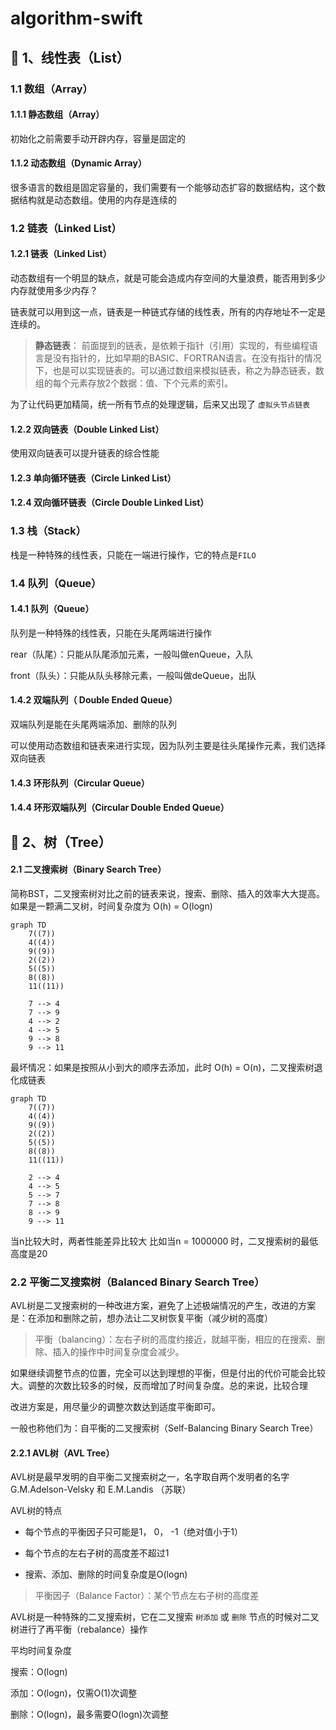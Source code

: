 # algorithm-swift

## 🍺 1、线性表（List）

### 1.1 数组（Array）

#### 1.1.1 静态数组（Array）

初始化之前需要手动开辟内存，容量是固定的

#### 1.1.2 动态数组（Dynamic Array）

很多语言的数组是固定容量的，我们需要有一个能够动态扩容的数据结构，这个数据结构就是动态数组。使用的内存是连续的

### 1.2 链表（Linked List）

#### 1.2.1 链表（Linked List）

动态数组有一个明显的缺点，就是可能会造成内存空间的大量浪费，能否用到多少内存就使用多少内存？

链表就可以用到这一点，链表是一种链式存储的线性表，所有的内存地址不一定是连续的。

> **静态链表**： 前面提到的链表，是依赖于指针（引用）实现的，有些编程语言是没有指针的，比如早期的BASIC、FORTRAN语言。在没有指针的情况下，也是可以实现链表的。可以通过数组来模拟链表，称之为静态链表，数组的每个元素存放2个数据：值、下个元素的索引。

为了让代码更加精简，统一所有节点的处理逻辑，后来又出现了 `虚拟头节点链表`

#### 1.2.2 双向链表（Double Linked List）

使用双向链表可以提升链表的综合性能


#### 1.2.3 单向循环链表（Circle Linked List）



#### 1.2.4 双向循环链表（Circle Double Linked List）


### 1.3 栈（Stack）

栈是一种特殊的线性表，只能在一端进行操作，它的特点是`FILO`

### 1.4 队列（Queue）

#### 1.4.1 队列（Queue）

 队列是一种特殊的线性表，只能在头尾两端进行操作

 rear（队尾）：只能从队尾添加元素，一般叫做enQueue，入队

 front（队头）：只能从队头移除元素，一般叫做deQueue，出队

#### 1.4.2 双端队列（ Double Ended Queue）

双端队列是能在头尾两端添加、删除的队列

可以使用动态数组和链表来进行实现，因为队列主要是往头尾操作元素，我们选择双向链表

#### 1.4.3 环形队列（Circular Queue）

#### 1.4.4 环形双端队列（Circular Double Ended Queue）



## 🍺 2、树（Tree）

#### 2.1 二叉搜索树（Binary Search Tree）

简称BST，二叉搜索树对比之前的链表来说，搜索、删除、插入的效率大大提高。如果是一颗满二叉树，时间复杂度为 O(h) = O(logn)

```mermaid
graph TD
    7((7))
    4((4))
    9((9))
    2((2))
    5((5))
    8((8))
    11((11))
    
    7 --> 4
    7 --> 9
    4 --> 2
    4 --> 5
    9 --> 8
    9 --> 11
```

最坏情况：如果是按照从小到大的顺序去添加，此时 O(h) = O(n)，二叉搜索树退化成链表
```mermaid
graph TD
    7((7))
    4((4))
    9((9))
    2((2))
    5((5))
    8((8))
    11((11))
    
    2 --> 4
    4 --> 5
    5 --> 7
    7 --> 8
    8 --> 9
    9 --> 11
```

当n比较大时，两者性能差异比较大
比如当n = 1000000 时，二叉搜索树的最低高度是20



### 2.2 平衡二叉搜索树（Balanced Binary Search Tree）

AVL树是二叉搜索树的一种改进方案，避免了上述极端情况的产生，改进的方案是：在添加和删除之前，想办法让二叉树恢复平衡（减少树的高度）

> 平衡（balancing）：左右子树的高度约接近，就越平衡，相应的在搜索、删除、插入的操作中时间复杂度会减少。

如果继续调整节点的位置，完全可以达到理想的平衡，但是付出的代价可能会比较大。调整的次数比较多的时候，反而增加了时间复杂度。总的来说，比较合理

改进方案是，用尽量少的调整次数达到适度平衡即可。

一般也称他们为：自平衡的二叉搜索树（Self-Balancing Binary Search Tree）

#### 2.2.1 AVL树（AVL Tree）

AVL树是最早发明的自平衡二叉搜索树之一，名字取自两个发明者的名字G.M.Adelson-Velsky 和 E.M.Landis （苏联）

AVL树的特点

- 每个节点的平衡因子只可能是1， 0， -1（绝对值小于1）

- 每个节点的左右子树的高度差不超过1

- 搜索、添加、删除的时间复杂度是O(logn)

> 平衡因子（Balance Factor）：某个节点左右子树的高度差

AVL树是一种特殊的二叉搜索树，它在二叉搜索 `树添加` 或 `删除` 节点的时候对二叉树进行了再平衡（rebalance）操作

平均时间复杂度

搜索：O(logn)

添加：O(logn)，仅需O(1)次调整

删除：O(logn)，最多需要O(logn)次调整
